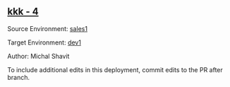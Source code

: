 ## [kkk - 4](https://app-staging.salto.io/orgs/29839c1a-9175-4d01-84ab-5afcf9ab94ed/envs/900132a3-3f96-45b6-8727-d19805311c30/deployments/da066921-01b2-4b01-8690-30495caf110d)

Source Environment: [sales1](https://app-staging.salto.io/orgs/29839c1a-9175-4d01-84ab-5afcf9ab94ed/envs/3c138718-7ca8-4155-9eb7-91b70276fc0f)

Target Environment: [dev1](https://app-staging.salto.io/orgs/29839c1a-9175-4d01-84ab-5afcf9ab94ed/envs/900132a3-3f96-45b6-8727-d19805311c30) 

Author: Michal Shavit

To include additional edits in this deployment, commit edits to the PR after branch.